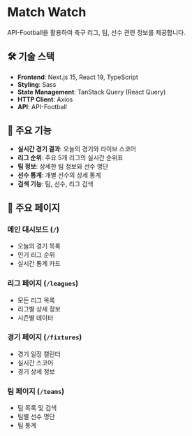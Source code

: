# Match Watch

API-Football을 활용하여 축구 리그, 팀, 선수 관련 정보를 제공합니다.

## 🛠️ 기술 스택

- **Frontend**: Next.js 15, React 19, TypeScript
- **Styling**: Sass
- **State Management**: TanStack Query (React Query)
- **HTTP Client**: Axios
- **API**: API-Football

## 🚀 주요 기능

- **실시간 경기 결과**: 오늘의 경기와 라이브 스코어
- **리그 순위**: 주요 5개 리그의 실시간 순위표
- **팀 정보**: 상세한 팀 정보와 선수 명단
- **선수 통계**: 개별 선수의 상세 통계
- **검색 기능**: 팀, 선수, 리그 검색

## 🎨 주요 페이지

### 메인 대시보드 (`/`)

- 오늘의 경기 목록
- 인기 리그 순위
- 실시간 통계 카드

### 리그 페이지 (`/leagues`)

- 모든 리그 목록
- 리그별 상세 정보
- 시즌별 데이터

### 경기 페이지 (`/fixtures`)

- 경기 일정 캘린더
- 실시간 스코어
- 경기 상세 정보

### 팀 페이지 (`/teams`)

- 팀 목록 및 검색
- 팀별 선수 명단
- 팀 통계
